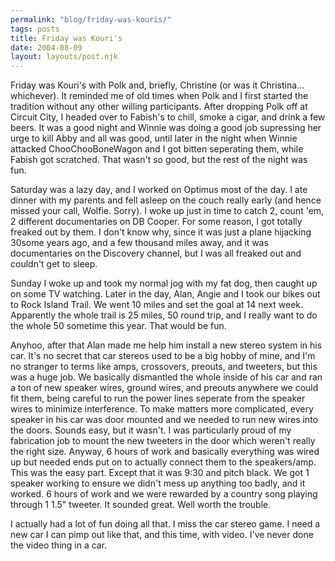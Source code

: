 ```yaml
---
permalink: "blog/friday-was-kouris/"
tags: posts
title: Friday was Kouri's
date: 2004-08-09
layout: layouts/post.njk
---
```


Friday was Kouri's with Polk and, briefly, Christine (or was it Christina... whichever). It reminded me of old times when Polk and I first started the tradition without any other willing participants. After dropping Polk off at Circuit City, I headed over to Fabish's to chill, smoke a cigar, and drink a few beers. It was a good night and Winnie was doing a good job supressing her urge to kill Abby and all was good, until later in the night when Winnie attacked ChooChooBoneWagon and I got bitten seperating them, while Fabish got scratched. That wasn't so good, but the rest of the night was fun.

Saturday was a lazy day, and I worked on Optimus most of the day. I ate dinner with my parents and fell asleep on the couch really early (and hence missed your call, Wolfie. Sorry). I woke up just in time to catch 2, count 'em, 2 different documentaries on DB Cooper. For some reason, I got totally freaked out by them. I don't know why, since it was just a plane hijacking 30some years ago, and a few thousand miles away, and it was documentaries on the Discovery channel, but I was all freaked out and couldn't get to sleep.

Sunday I woke up and took my normal jog with my fat dog, then caught up on some TV watching. Later in the day, Alan, Angie and I took our bikes out to Rock Island Trail. We went 10 miles and set the goal at 14 next week. Apparently the whole trail is 25 miles, 50 round trip, and I really want to do the whole 50 sometime this year. That would be fun. 

Anyhoo, after that Alan made me help him install a new stereo system in his car. It's no secret that car stereos used to be a big hobby of mine, and I'm no stranger to terms like amps, crossovers, preouts, and tweeters, but this was a huge job. We basically dismantled the whole inside of his car and ran a ton of new speaker wires, ground wires, and preouts anywhere we could fit them, being careful to run the power lines seperate from the speaker wires to minimize interference. To make matters more complicated, every speaker in his car was door mounted and we needed to run new wires into the doors. Sounds easy, but it wasn't. I was particularly proud of my fabrication job to mount the new tweeters in the door which weren't really the right size. Anyway, 6 hours of work and basically everything was wired up but needed ends put on to actually connect them to the speakers/amp. This was the easy part. Except that it was 9:30 and pitch black. We got 1 speaker working to ensure we didn't mess up anything too badly, and it worked. 6 hours of work and we were rewarded by a country song playing through 1 1.5" tweeter. It sounded great. Well worth the trouble. 

I actually had a lot of fun doing all that. I miss the car stereo game. I need a new car I can pimp out like that, and this time, with video. I've never done the video thing in a car.